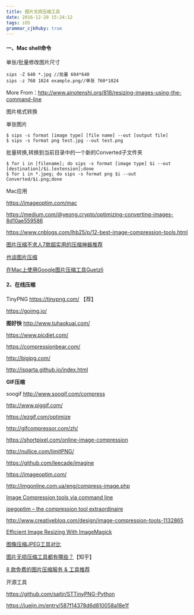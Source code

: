 ```yaml
---
title: 图片无损压缩工具
date: 2016-12-28 15:24:12
tags: iOS
grammar_cjkRuby: true
---
```


#### 一、Mac shell命令

单张/批量修改图片尺寸

```
sips -Z 640 *.jpg //批量 604*640
sips -z 768 1024 example.png//单张 760*1024
```

More From：http://www.ainotenshi.org/818/resizing-images-using-the-command-line

图片格式转换

单张图片

```shell
$ sips -s format [image type] [file name] --out [output file]
$ sips -s format png test.jpg --out test.png
```



批量转换,转换到当前目录中的一个新的Converted子文件夹

```shell
$ for i in [filename]; do sips -s format [image type] $i --out [destination]/$i.[extension];done
$ for i in *.jpeg; do sips -s format png $i --out Converted/$i.png;done
```



Mac应用

https://imageoptim.com/mac

 https://medium.com/@yeong.crypto/optimizing-converting-images-8d10ae559586

https://www.cnblogs.com/lhb25/p/12-best-image-compression-tools.html

[图片压缩不求人7款超实用的压缩神器推荐](https://www.uisdc.com/7-practical-compression-tool)

[也谈图片压缩]( http://zhengxiaoyong.me/2017/04/23/%E4%B9%9F%E8%B0%88%E5%9B%BE%E7%89%87%E5%8E%8B%E7%BC%A9/)





[在Mac上使用Google图片压缩工具Guetzli](https://www.jianshu.com/p/565e944bb594)

 





#### 2、在线压缩

TinyPNG https://tinypng.com/ 【荐】

https://goimg.io/

**图好快** http://www.tuhaokuai.com/

https://www.picdiet.com/

https://compressionbear.com/

http://bigjpg.com/

http://isparta.github.io/index.html



**GIF压缩**

soogif http://www.soogif.com/compress

http://www.piggif.com/

https://ezgif.com/optimize

http://gifcompressor.com/zh/

https://shortpixel.com/online-image-compression

http://nullice.com/limitPNG/







https://github.com/leecade/imagine

https://imageoptim.com/

http://imgonline.com.ua/eng/compress-image.php

[Image Compression tools via command line](http://stackoverflow.com/questions/19153122/image-compression-tools-via-command-line)

[jpegoptim – the compression tool extraordinaire](http://danielhordern.com/2014/os-x-compress-jpeg-images-via-the-command-line/)

http://www.creativebloq.com/design/image-compression-tools-1132865

[Efficient Image Resizing With ImageMagick](https://www.smashingmagazine.com/2015/06/efficient-image-resizing-with-imagemagick/)

[图像压缩JPEG工具对比](http://www.jackenhack.com/image-compression-tools-web/)

[图片无损压缩工具都有哪些？](https://www.zhihu.com/question/19779256/answer/226924316)【知乎】

[8 款免费的图片压缩服务 & 工具推荐](https://zhuanlan.zhihu.com/p/29803076)

开源工具

https://github.com/saitjr/STTinyPNG-Python



https://juejin.im/entry/587f14378d6d810058a18e1f